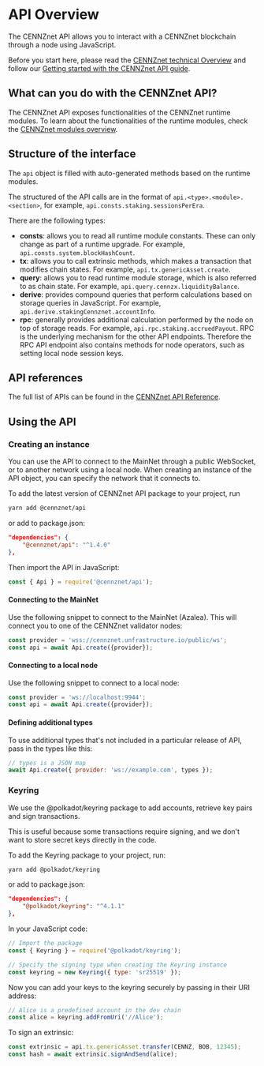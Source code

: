 # API Overview

The CENNZnet API allows you to interact with a CENNZnet blockchain through a node using JavaScript.

Before you start here, please read the [CENNZnet technical Overview](getting-started/CENNZnet-technical-overview) and follow our [Getting started with the CENNZnet API guide](dapp-development-guides/Getting-started-with-the-CENNZnet-API).

## What can you do with the CENNZnet API?

The CENNZnet API exposes functionalities of the CENNZnet runtime modules. To learn about the functionalities of the runtime modules, check the [CENNZnet modules overview](runtime-modules/Modules-Overview).

## Structure of the interface

The `api` object is filled with auto-generated methods based on the runtime modules.

The structured of the API calls are in the format of `api.<type>.<module>.<section>`, for example, `api.consts.staking.sessionsPerEra`.

There are the following types:
* **consts**: allows you to read all runtime module constants. These can only change as part of a runtime upgrade. For example, `api.consts.system.blockHashCount`.
* **tx**: allows you to call extrinsic methods, which makes a transaction that modifies chain states. For example, `api.tx.genericAsset.create`.
* **query**: allows you to read runtime module storage, which is also referred to as chain state. For example, `api.query.cennzx.liquidityBalance`.
* **derive**: provides compound queries that perform calculations based on storage queries in JavaScript. For example, `api.derive.stakingCennznet.accountInfo`.
* **rpc**: generally provides additional calculation performed by the node on top of storage reads. For example, `api.rpc.staking.accruedPayout`. RPC is the underlying mechanism for the other API endpoints. Therefore the RPC API endpoint also contains methods for node operators, such as setting local node session keys.

## API references

The full list of APIs can be found in the [CENNZnet API Reference](api-references/Full-list).

## Using the API

### Creating an instance

You can use the API to connect to the MainNet through a public WebSocket, or to another network using a local node. When creating an instance of the API object, you can specify the network that it connects to.

To add the latest version of CENNZnet API package to your project, run
```bash
yarn add @cennznet/api
```

or add to package.json:
```json
"dependencies": {
    "@cennznet/api": "^1.4.0"
},
```

Then import the API in JavaScript:
```js
const { Api } = require('@cennznet/api');
```

#### Connecting to the MainNet

Use the following snippet to connect to the MainNet (Azalea). This will connect you to one of the CENNZnet validator nodes:
```js
const provider = 'wss://cennznet.unfrastructure.io/public/ws';
const api = await Api.create({provider});
```

#### Connecting to a local node

Use the following snippet to connect to a local node:
```js
const provider = 'ws://localhost:9944';
const api = await Api.create({provider});
```

#### Defining additional types

To use additional types that's not included in a particular release of API, pass in the types like this:
```js
// types is a JSON map
await Api.create({ provider: 'ws://example.com', types });
```

### Keyring

We use the @polkadot/keyring package to add accounts, retrieve key pairs and sign transactions.

This is useful because some transactions require signing, and we don't want to store secret keys directly in the code.

To add the Keyring package to your project, run:
```bash
yarn add @polkadot/keyring
```
or add to package.json:
```json
"dependencies": {
    "@polkadot/keyring": "^4.1.1"
},
```

In your JavaScript code:
```js
// Import the package
const { Keyring } = require('@polkadot/keyring');

// Specify the signing type when creating the Keyring instance
const keyring = new Keyring({ type: 'sr25519' });
```

Now you can add your keys to the keyring securely by passing in their URI address:
```js
// Alice is a predefined account in the dev chain
const alice = keyring.addFromUri('//Alice');
```

To sign an extrinsic:
```js
const extrinsic = api.tx.genericAsset.transfer(CENNZ, BOB, 12345);
const hash = await extrinsic.signAndSend(alice);
```
